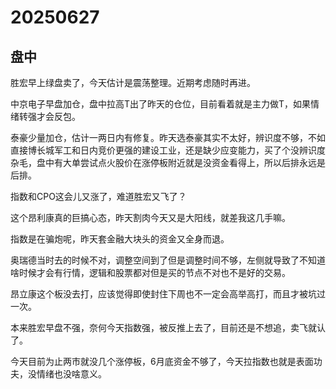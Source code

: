 # 20250627

## 盘中

胜宏早上绿盘卖了，今天估计是震荡整理。近期考虑随时再进。

中京电子早盘加仓，盘中拉高T出了昨天的仓位，目前看着就是主力做T，如果情绪转强才会反包。

泰豪少量加仓，估计一两日内有修复。昨天选泰豪其实不太好，辨识度不够，不如直接博长城军工和日内竞价更强的建设工业，还是缺少应变能力，买了个没辨识度杂毛，盘中有大单尝试点火股价在涨停板附近就是没资金看得上，所以后排永远是后排。

指数和CPO这会儿又涨了，难道胜宏又飞了？

这个昂利康真的巨搞心态，昨天割肉今天又是大阳线，就差我这几手嘛。

指数是在骗炮呢，昨天套金融大块头的资金又全身而退。

奥瑞德当时去的时候不对，调整空间到了但是调整时间不够，左侧就导致了不知道啥时候才会有行情，逻辑和股票都对但是买的节点不对也不是好的交易。

昂立康这个板没去打，应该觉得即使封住下周也不一定会高举高打，而且才被坑过一次。

本来胜宏早盘不强，奈何今天指数强，被反推上去了，目前还是不想追，卖飞就认了。

今天目前为止两市就没几个涨停板，6月底资金不够了，今天拉指数也就是表面功夫，没情绪也没啥意义。

